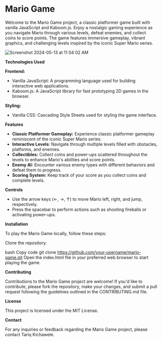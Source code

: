 # Mario Game

Welcome to the Mario Game project, a classic platformer game built with vanilla JavaScript and Kaboom.js. Enjoy a nostalgic gaming experience as you navigate Mario through various levels, defeat enemies, and collect coins to score points. The game features immersive gameplay, vibrant graphics, and challenging levels inspired by the iconic Super Mario series.

![Screenshot 2024-05-13 at 11 04 02 AM](https://github.com/TariqKichawele/mario-game/assets/105932024/02be22d2-779f-4a8d-8958-28a34beb11d2)

**Technologies Used**

**Frontend:**
- Vanilla JavaScript: A programming language used for building interactive web applications.
- Kaboom.js: A JavaScript library for fast prototyping 2D games in the browser.

**Styling:**
- Vanilla CSS: Cascading Style Sheets used for styling the game interface.

**Features**
- **Classic Platformer Gameplay:** Experience classic platformer gameplay reminiscent of the iconic Super Mario series.
- **Interactive Levels**: Navigate through multiple levels filled with obstacles, platforms, and enemies.
- **Collectibles:** Collect coins and power-ups scattered throughout the levels to enhance Mario's abilities and score points.
- **Enemy AI:** Encounter various enemy types with different behaviors and defeat them to progress.
- **Scoring System:** Keep track of your score as you collect coins and complete levels.

**Controls**
- Use the arrow keys (←, →, ↑) to move Mario left, right, and jump, respectively.
- Press the spacebar to perform actions such as shooting fireballs or activating power-ups.

**Installation**

To play the Mario Game locally, follow these steps:

Clone the repository:

bash
Copy code
git clone https://github.com/your-username/mario-game.git
Open the index.html file in your preferred web browser to start playing the game.

**Contributing**

Contributions to the Mario Game project are welcome! If you'd like to contribute, please fork the repository, make your changes, and submit a pull request following the guidelines outlined in the CONTRIBUTING.md file.

**License**

This project is licensed under the MIT License.

**Contact**

For any inquiries or feedback regarding the Mario Game project, please contact Tariq Kichawele.
